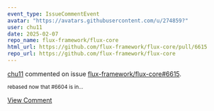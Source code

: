 ```yaml
---
event_type: IssueCommentEvent
avatar: "https://avatars.githubusercontent.com/u/274859?"
user: chu11
date: 2025-02-07
repo_name: flux-framework/flux-core
html_url: https://github.com/flux-framework/flux-core/pull/6615
repo_url: https://github.com/flux-framework/flux-core
---
```


<a href='https://github.com/chu11' target='_blank'>chu11</a> commented on issue <a href='https://github.com/flux-framework/flux-core/pull/6615' target='_blank'>flux-framework/flux-core#6615</a>.

<small>rebased now that #6604 is in...</small>

<a href='https://github.com/flux-framework/flux-core/pull/6615' target='_blank'>View Comment</a>